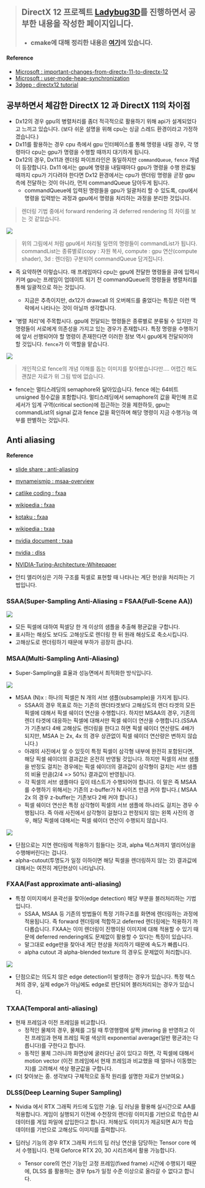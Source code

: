 > ## DirectX 12 프로젝트 [Ladybug3D](https://github.com/wlsvy/Ladybug3D)를 진행하면서 공부한 내용을 작성한 페이지입니다.
> - ### cmake에 대해 정리한 내용은 [여기](https://github.com/wlsvy/CMake_Study)에 있습니다.

#### Reference 
- [Microsoft : important-changes-from-directx-11-to-directx-12](https://docs.microsoft.com/en-us/windows/win32/direct3d12/important-changes-from-directx-11-to-directx-12)
- [Microsoft : user-mode-heap-synchronization](https://docs.microsoft.com/ko-kr/windows/win32/direct3d12/user-mode-heap-synchronization?redirectedfrom=MSDN)
- [3dgep : directx12 tutorial](https://www.3dgep.com/learning-directx-12-1/)

## 공부하면서 체감한 DirectX 12 과 DirectX 11의 차이점 
- Dx12의 경우 gpu의 병렬처리를 좀더 적극적으로 활용하기 위해 api가 설계되었다고 느끼고 있습니다. (보다 쉬운 설명을 위해 cpu는 싱글 스레드 환경이라고 가정하겠습니다.)
- Dx11를 활용하는 경우 cpu 측에서 gpu 인터페이스를 통해 명령을 내릴 경우, 각 명령마다 cpu는 gpu가 명령을 수행할 때까지 대기하게 됩니다. 
- Dx12의 경우, Dx11과 렌더링 파이프라인은 동일하지만 `commandQueue`, `fence` 개념이 등장합니다. Dx11 에서는 gpu에 명령을 내릴때마다 gpu가 명령을 수행 완료될 때까지 cpu가 기다려야 한다면 Dx12 환경에서는 cpu가 렌더링 명령을 곧장 gpu측에 전달하는 것이 아니라, 먼저 commandQueue 담아두게 됩니다. 
  - commandQueue에 입력된 명령들을 gpu가 일괄처리 할 수 있도록, cpu에서 명령을 입력받는 과정과 gpu에서 명령을 처리하는 과정을 분리한 것입니다.

> 렌더링 기법 중에서 forward rendering 과 deferred rendering 의 차이를 보는 것 같았습니다.

![](https://docs.microsoft.com/en-us/windows/win32/direct3d12/images/gpu-engines.png)
> 위의 그림에서 처럼 gpu에서 처리될 일련의 명령들이 commandList가 됩니다. commandList는 종류별로(copy : 자원 복사, compute : gpu 연산(compute shader), 3d : 렌더링) 구분되어 commandQueue 담겨집니다.

- 즉 요약하면 이렇습니다. 매 프레임마다 cpu는 gpu에 전달한 명령들을 큐에 입력시키며 gpu는 프레임이 업데이트 되기 전 commandQueue의 명령들을 병렬처리를 통해 일괄적으로 하는 것입니다. 
  - 지금은 추측이지만, dx12가 drawcall 의 오버헤드를 줄었다는 특징은 이런 맥락에서 나타나는 것이 아닐까 생각합니다.

- '병렬 처리'에 주목합시다. gpu에 전달되는 명령들은 종류별로 분류될 수 있지만 각 명령들이 서로에게 의존성을 가지고 있는 경우가 존재합니다. 특정 명령을 수행하기에 앞서 선행되어야 할 명령이 존재한다면 이러한 정보 역시 gpu에게 전달되어야 할 것입니다. `fence`가 이 역할을 맡습니다.

![](https://www.3dgep.com/wp-content/uploads/2017/11/GPU-Synchronization.png)
> 개인적으로 fence의 개념 이해를 돕는 이미지를 찾아봤습니다만.... 어렵긴 해도 괜찮은 자료가 위 그림 밖에 없습니다.

- fence는 멀티스레딩의 semaphore와 닮아있습니다. fence 에는 64비트 unsigned 정수값을 포함합니다. 멀티스레딩에서 semaphore의 값을 확인해 프로세서가 임계 구역(critical section)에 접근하는 것을 제한하듯, gpu는 commandList의 signal 값과 fence 값을 확인하며 해당 명령이 지금 수행가능 여부를 판별하는 것입니다.


## Anti aliasing

#### Reference
- [slide share : anti-aliasing](https://www.slideshare.net/JinWooLee2/anti-aliasing)
- [mynameismjp : msaa-overview](https://mynameismjp.wordpress.com/2012/10/24/msaa-overview/)
- [catlike coding : fxaa](https://catlikecoding.com/unity/tutorials/advanced-rendering/fxaa/)
- [wikipedia : fxaa](https://en.wikipedia.org/wiki/Fast_approximate_anti-aliasing)
- [kotaku : fxaa](https://kotaku.com/what-is-fxaa-5866780)
- [wikipedia : txaa](https://en.wikipedia.org/wiki/Temporal_anti-aliasing)
- [nvidia document : txaa](https://docs.nvidia.com/gameworks/content/gameworkslibrary/postworks/product.html)
- [nvidia : dlss](https://www.nvidia.com/en-us/geforce/news/graphics-reinvented-new-technologies-in-rtx-graphics-cards/#dlss)
- [NVIDIA-Turing-Architecture-Whitepaper](https://www.nvidia.com/content/dam/en-zz/Solutions/design-visualization/technologies/turing-architecture/NVIDIA-Turing-Architecture-Whitepaper.pdf)

- 안티 앨리어싱은 기하 구조를 픽셀로 표현할 때 나타나는 계단 현상을 처리하는 기법입니다.

### SSAA(Super-Sampling Anti-Aliasing = FSAA(Full-Scene AA))
![](https://www.sapphirenation.net/-/media/sites/sapphirenation/articles/2016/11/1.jpg)
- 모든 픽셀에 대하여 픽셀당 한 개 이상의 샘플을 추출해 평균값을 구합니다.
- 표시하는 해상도 보다도 고해상도로 렌더링 한 뒤 원래 해상도로 축소시킵니다.
- 고해상도로 렌더링하기 때문에 부하가 굉장히 큽니다.

### MSAA(Multi-Sampling Anti-Aliasing)

- Super-Sampling을 효율과 성능면에서 최적화한 방식입니다.

![](https://mynameismjp.files.wordpress.com/2012/10/msaa_rasterization.png)

- MSAA (N)x : 하나의 픽셀은 N 개의 서브 샘플(subsample)을 가지게 됩니다.
  - SSAA의 경우 목표로 하는 기존의 렌더타겟보다 고해상도의 렌더 타겟의 모든 픽셀에 대해서 픽셀 쉐이더 연산을 수행합니다. 하지만 MSAA의 경우, 기존의 렌더 타겟에 대응하는 픽셀에 대해서만 픽셀 쉐이더 연산을 수행합니다.(SSAA가 기존보다 4배 고해상도 렌더링을 한다고 하면 픽셀 쉐이더 연산량도 4배가 되지만, MSAA 는 2x, 4x 의 경우 상관없이 픽셀 쉐이더 연산량은 변하지 않습니다.)
  - 아래의 사진에서 알 수 있듯이 특정 픽셀이 삼각형 내부에 완전히 포함된다면, 해당 픽셀 쉐이더의 결과값은 온전히 반영될 것입니다. 하지만 픽셀의 서브 샘플을 반정도 걸치는 경우에는 픽셀 쉐이더의 결과값이 삼각형이 걸치는 서브 샘플의 비율 만큼(2/4 => 50%) 결과값이 반영됩니다. 
  - 각 픽셀의 서브 샘플마다 깊이 테스트가 수행되어야 합니다. 이 말은 즉 MSAA 를 수행하기 위해서는 기존의 z-buffer가 N 사이즈 만큼 커야 합니다.( MSAA 2x 의 경우 z-buffer는 기존보다 2배 커야 합니다.)
  - 픽셀 쉐이더 연산은 특정 삼각형이 픽셀의 서브 샘플에 하나라도 걸치는 경우 수행됩니다. 즉 아래 사진에서 삼각형이 걸쳤다고 판정되지 않는 왼쪽 사진의 경우, 해당 픽셀에 대해서는 픽셀 쉐이더 연산이 수행되지 않습니다.

![](https://mynameismjp.files.wordpress.com/2012/10/msaa_partial_coverage2.png?w=1024&h=234)

- 단점으로는 지연 렌더링에 적용하기 힘들다는 것과, alpha 텍스쳐까지 앨리어싱을 수행해버린다는 겁니다.
- alpha-cutout(투명도가 일정 이하이면 해당 픽셀을 렌더링하지 않는 것) 결과값에 대해서는 여전히 계단현상이 나타납니다.

### FXAA(Fast approximate anti-aliasing)

- 특정 이미지에서 윤곽선을 찾아(edge detection) 해당 부분을 블러처리하는 기법입니다.
  - SSAA, MSAA 등 기존의 방법들이 특정 기하구조를 화면에 렌더링하는 과정에 적용됩니다. 즉 forward 렌더링에 적합하고 deferred 렌더링에는 적용하기 까다롭습니다. FXAA는 이미 렌더링이 진행이된 이미지에 대해 적용할 수 있기 때문에 deferred rendering에도 문제없이 활용할 수 있다는 특징이 있습니다.
  - 말그대로 edge만을 찾아내 계단 현상을 처리하기 때문에 속도가 빠릅니다.
  - alpha cutout 과 alpha-blended texture 의 경우도 문제없이 처리합니다.
  
![](https://blog.codinghorror.com/content/images/uploads/2011/12/6a0120a85dcdae970b0153942b9436970b-800wi.jpg)

- 단점으로는 의도치 않은 edge detection이 발생하는 경우가 있습니다. 특정 텍스쳐의 경우, 실제 edge가 아님에도 edge로 판단되어 블러처리되는 경우가 있습니다.

### TXAA(Temporal anti-aliasing)

- 현재 프레임과 이전 프레임을 비교합니다.
  - 정적인 물체의 경우, 물체를 그릴 때 투영행렬에 살짝 jittering 을 반영하고 이전 프레임과 현재 프레임 픽셀 색상의 exponential average(일반 평균과는 다릅니다)를 구한다고 합니다.
  - 동적인 물체 그러니까 화면상에 굴러다닌 공이 있다고 하면, 각 픽셀에 대해서 motion vector (이전 프레임에서 현재 프레임과 비교했을 때 얼마나 이동했는지)를 고려해서 색상 평균값을 구합니다.
- (더 찾아보는 중. 생각보다 구체적으로 동작 원리를 설명한 자료가 안보여요.)

### DLSS(Deep Learning Super Sampling)
- Nvidia 에서 RTX 그래픽 카드에 도입한 기술. 딥 러닝을 활용해 실시간으로 AA를 적용합니다. 게임이 실행되기 이전에 수천장의 렌더링 이미지를 기반으로 학습한 AI 데이터를 게임 파일에 삽입한다고 합니다. 저해상도 이미지가 제공되면 AI가 학습 데이터를 기반으로 고해상도 이미지를 출력합니다.

- 딥러닝 기능의 경우 RTX 그래픽 카드의 딥 러닝 연산을 담당하는 Tensor core 에서 수행됩니다. 현재 Geforce RTX 20, 30 시리즈에서 활용 가능합니다.
  - Tensor core의 연산 기능인 고정 프레임(fixed frame) 시간에 수행되기 때문에, DLSS 를 활용하는 경우 fps가 일정 수준 이상으로 올라갈 수 없다고 합니다.
